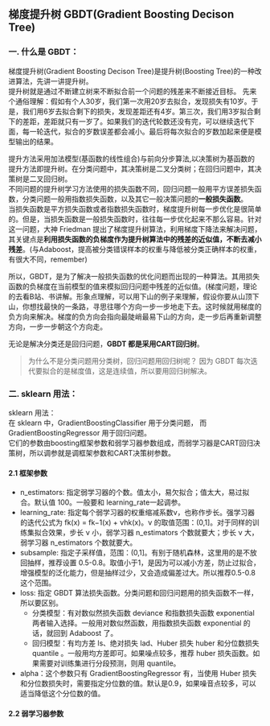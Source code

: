 ## 梯度提升树 GBDT(Gradient Boosting Decison Tree)

### 一. 什么是 GBDT：
梯度提升树(Gradient Boosting Decison Tree)是提升树(Boosting Tree)的一种改进算法，先讲一讲提升树。  
提升树就是通过不断建立树来不断拟合前一个问题的残差来不断接近目标。
先来个通俗理解：假如有个人30岁，我们第一次用20岁去拟合，发现损失有10岁。于是，我们用6岁去拟合剩下的损失，发现差距还有4岁。第三次，我们用3岁拟合剩下的差距，差距就只有一岁了。如果我们的迭代轮数还没有完，可以继续迭代下面，每一轮迭代，拟合的岁数误差都会减小。最后将每次拟合的岁数加起来便是模型输出的结果。  

提升方法采用加法模型(基函数的线性组合)与前向分步算法,以决策树为基函数的提升方法即提升树。在分类问题中，其决策树是二叉分类树；在回归问题中，其决策树是二叉回归树。  
不同问题的提升树学习方法使用的损失函数不同，回归问题一般用平方误差损失函数，分类问题一般用指数损失函数，以及其它一般决策问题的**一般损失函数**。    
当损失函数是平方损失函数或者指数损失函数时，梯度提升树每一步优化是很简单的。但是，当损失函数是一般损失函数时，往往每一步优化起来不那么容易。针对这一问题，大神 Friedman 提出了梯度提升树算法，利用梯度下降法来解决问题，其关键点是**利用损失函数的负梯度作为提升树算法中的残差的近似值，不断去减小残差**。(与Adaboost，提高被分类错误样本的权重与降低被分类正确样本的权重，有很大不同，remember)  

所以，GBDT，是为了解决一般损失函数的优化问题而出现的一种算法。其用损失函数的负梯度在当前模型的值来模拟回归问题中残差的近似值。(梯度问题，理论的去看B站、书讲解。形象点理解，可以用下山的例子来理解，假设你要从山顶下山，你想找最快的一条路，寻思往哪个方向一步一步地走下去。这时候就用梯度的负方向来解决。梯度的负方向会指向最陡峭最易下山的方向，走一步后再重新调整方向，一步一步朝这个方向走。

无论是解决分类还是回归问题，**GBDT 都是采用CART回归树**。
> 为什么不是分类问题用分类树，回归问题用回归树呢？
> 因为 GBDT 每次迭代要拟合的是梯度值，这是连续值，所以要用回归树解决。  

### 二. sklearn 用法：
sklearn 用法：  
在 sklearn 中，GradientBoostingClassifier 用于分类问题， 而 GradientBoostingRegressor 用于回归问题。  
它们的参数由boosting框架参数和弱学习器参数组成，而弱学习器是CART回归决策树，所以调参就是调框架参数和CART决策树参数。   
>
#### 2.1 框架参数
- n_estimators: 指定弱学习器的个数。值太小，易欠拟合；值太大，易过拟合。默认值 100。一般要和 learning_rate一起调参。
- learning_rate: 指定每个弱学习器的权重缩减系数ν，也称作步长。强学习器的迭代公式为 fk(x) = fk−1(x) + νhk(x)。ν 的取值范围：(0,1]。对于同样的训练集拟合效果，步长 ν 小，弱学习器 n_estimators 个数就要大；步长 ν 大，弱学习器 n_estimators 个数就要大。
- subsample: 指定子采样值，范围：(0,1]。有别于随机森林，这里用的是不放回抽样，推荐设置 0.5-0.8。取值小于1，是因为可以减小方差，防止过拟合，增强模型的泛化能力，但是抽样过少，又会造成偏差过大。所以推荐0.5-0.8这个范围。  
- loss: 指定 GBDT 算法损失函数。分类问题和回归问题用的损失函数不一样，所以要区别。    
  - 分类模型：有对数似然损失函数 deviance 和指数损失函数 exponential 两者输入选择。一般用对数似然函数，用指数损失函数 exponential 的话，就回到 Adaboost 了。
  - 回归模型：有均方差 ls、绝对损失 lad、Huber 损失 huber 和分位数损失 quantile 。一般用均方差即可。如果噪点较多，推荐 huber 损失函数。如果需要对训练集进行分段预测，则用 quantile。
- alpha：这个参数只有 GradientBoostingRegressor 有，当使用 Huber 损失和分位数损失时，需要指定分位数的值。默认是0.9，如果噪音点较多，可以适当降低这个分位数的值。

#### 2.2 弱学习器参数  



